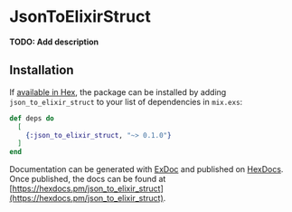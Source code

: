 # JsonToElixirStruct

**TODO: Add description**

## Installation

If [available in Hex](https://hex.pm/docs/publish), the package can be installed
by adding `json_to_elixir_struct` to your list of dependencies in `mix.exs`:

```elixir
def deps do
  [
    {:json_to_elixir_struct, "~> 0.1.0"}
  ]
end
```

Documentation can be generated with [ExDoc](https://github.com/elixir-lang/ex_doc)
and published on [HexDocs](https://hexdocs.pm). Once published, the docs can
be found at [https://hexdocs.pm/json_to_elixir_struct](https://hexdocs.pm/json_to_elixir_struct).

